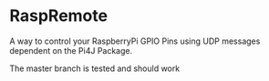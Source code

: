 # RaspRemote

A way to control your RaspberryPi GPIO Pins using UDP messages dependent on the Pi4J Package.

The master branch is tested and should work
